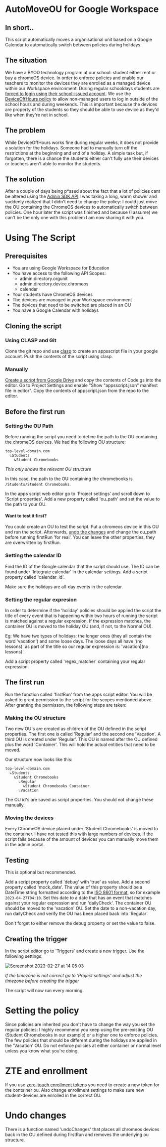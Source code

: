 # AutoMoveOU for Google Workspace

## In short..
This script automatically moves a organisational unit based on a Google Calendar to automatically switch between policies during holidays.


## The situation
We have a BYOD technology program at our school: student either rent or buy a chromeOS device. In order to enforce policies and enable our teachers to monitor the devices they are enrolled as a managed device within our Workspace environment. During regular schooldays students are [forced to login using their school-issued account](https://chromeenterprise.google/policies/#DeviceUserAllowlist). We use the [DeviceOffHours policy](https://chromeenterprise.google/policies/#DeviceOffHours) to allow non-managed users to log in outside of the school hours and during weekends. This is important because the devices are property of the students so they should be able to use device as they'd like when they're not in school.

## The problem
While DeviceOffHours works fine during regular weeks, it does not provide a solution for the holidays. Someone had to manually turn off the restrictions at the beginning and end of a holiday. A simple task but, if forgotten, there is a chance the students either can't fully use their devices or teachers aren't able to monitor the students. 

## The solution
After a couple of days being p*ssed about the fact that a lot of policies cant be altered using the [Admin SDK API](https://developers.google.com/admin-sdk/reference-overview) I was taking a long, warm shower and suddenly realized that I didn't need to change the policy: I could just move the OU containing the ChromeOS devices to automatically switch between policies. One hour later the script was finished and because (I assume) we can't be the only one with this problem I am now sharing it with you.

# Using The Script

## Prerequisites
+ You are using Google Workspace for Education
+ You have access to the following API Scopes:
  + admin.directory.orgunit
  + admin.directory.device.chromeos
  + calendar
+ Your students have ChromeOS devices
+ The devices are managed in your Workspace environment
+ The devices that need to be switched are placed in an OU
+ You have a Google Calendar with holidays

## Cloning the script

### Using CLASP and Git
Clone the git repo and use [clasp](https://developers.google.com/apps-script/guides/clasp) to create an appsscript file in your google account. Push the contents of the script using clasp.

### Manually
[Create a script from Google Drive](https://developers.google.com/apps-script/guides/projects) and copy the contents of Code.gs into the editor. Go to Project Settings and enable "Show "appsscript.json" manifest file in editor". Copy the contents of appscript.json from the repo to the editor. 

## Before the first run

### Setting the OU Path
Before running the script you need to define the path to the OU containing the chromeOS devices. We had the following OU structure:
```
top-level-domain.com
  ↳Students
    ↳Student Chromebooks
```
*This only shows the relevant OU structure*

In this case, the path to the OU containing the chromebooks is `/Students/Student Chromebooks`. 

In the apps script web editor go to 'Project settings' and scroll down to 'Script properties'. Add a new property called 'ou_path' and set the value to the path to your OU.

#### Want to test it first?
You could create an OU to test the script. Put a chromeos device in this OU and run the script. Afterwards, [undo the changes](https://github.com/Vlietland-College/AutoMoveOU-for-google-workspace#undo-changes) and change the ou_path before running firstRun 'for real'. You can leave the other properties, they are overwritten by firstRun.

### Setting the calendar ID
Find the ID of the Google calendar that the script should use. The ID can be found under 'Integrate calendar' in the calendar settings. Add a script property called 'calendar_id'. 

Make sure the holidays are all-day events in the calendar.

### Setting the regular expresion
In order to determine if the 'holiday' policies should be applied the script the title of every event that is happening within two hours of running the script is matched against a regular expression. If the expression matches, the container OU is moved to the holiday OU (and, if not, to the Normal OU). 

Eg:
We have two types of holidays: the longer ones (they all contain the word 'vacation') and some loose days. The loose days all have '(no lessons)' as part of the title so our regular expression is: 'vacation|(no lessons)'.

Add a script property called 'regex_matcher' containing your regular expression. 

## The first run 
Run the function called 'firstRun' from the apps script editor. You will be asked to grant permission to the script for the scopes mentioned above. After granting the permisson, the following steps are taken:

### Making the OU structure
Two new OU's are created as children of the OU defined in the script properties. The first one is called 'Regular' and the second one 'Vacation'. A third OU is created under 'Regular'. This OU is named after the OU defined plus the word 'Container'. This will hold the actual entities that need to be moved.

Our structure now looks like this:
```
top-level-domain.com
  ↳Students
    ↳Student Chromebooks
      ↳Regular
        ↳Student Chromebooks Container
      ↳Vacation
```

The OU id's are saved as script properties. You should not change these manually. 

### Moving the devices
Every ChromeOS device placed under 'Student Chromebooks' is moved to the container. I have not tested this with large numbers of devices. If the script fails because of the amount of devices you can manually move them in the admin portal.

## Testing 
This is optional but recommended. 

Add a script property called 'debug' with 'true' as value. Add a second property called 'mock_date'. The value of this property should be a DateTime string formatted according to the [ISO 8601 format](https://tc39.es/ecma262/#sec-date-time-string-format), so for example `2023-04-27T04:10`. Set this date to a date that has an event that matches against your regular expression and run 'dailyCheck'. The container OU should be moved to the 'vacation' OU. Set the date to a non-vacation day, run dailyCheck and verify the OU has been placed back into 'Regular'.

Don't forget to either remove the debug property or set the value to false.
 
## Creating the trigger
In the script editor go to 'Triggers' and create a new trigger. Use the following settings:

![Screenshot 2023-02-27 at 14 05 03](https://user-images.githubusercontent.com/4431536/221571212-be08a3d5-4034-4fdd-8ba8-6fb96e53aa42.png)

*If the timezone is not correct go to 'Project settings' and adjust the timezone before creating the trigger*

The script will now run every morning.

# Setting the policy
Since policies are inherited you don't have to change the way you set the regular policies: I highly recommend you keep using the pre-existing OU (Student Chromebooks in our example) or a higher one to enforce policies. The few policies that should be different during the holidays are applied in the 'Vacation' OU. Do not enforce policies at either container or normal level unless you know what you're doing.


# ZTE and enrollment
If you use [zero-touch enrollment tokens](https://support.google.com/chrome/a/answer/10130175?hl=en) you need to create a new token for the container ou. Also change enrollment settings to make sure new student-devices are enrolled in the correct OU.

# Undo changes
There is a function named 'undoChanges' that places all chromeos devices back in the OU defined during firstRun and removes the underlying ou structure.

